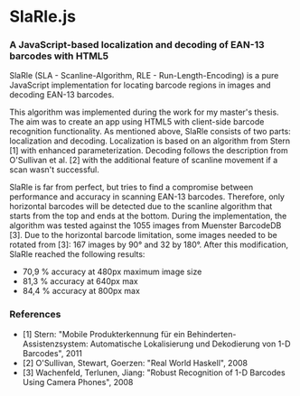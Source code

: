 # SlaRle.js
### A JavaScript-based localization and decoding of EAN-13 barcodes with HTML5

SlaRle (SLA - Scanline-Algorithm, RLE - Run-Length-Encoding) is a pure JavaScript implementation for locating barcode regions in images and decoding EAN-13 barcodes.

This algorithm was implemented during the work for my master's thesis.
The aim was to create an app using HTML5 with client-side barcode recognition functionality.
As mentioned above, SlaRle consists of two parts: localization and decoding.
Localization is based on an algorithm from Stern [1] with enhanced parameterization.
Decoding follows the description from O'Sullivan et al. [2] with the additional feature of scanline movement if a scan wasn't successful.

SlaRle is far from perfect, but tries to find a compromise between performance and accuracy in scanning EAN-13 barcodes.
Therefore, only horizontal barcodes will be detected due to the scanline algorithm that starts from the top and ends at the bottom.
During the implementation, the algorithm was tested against the 1055 images from Muenster BarcodeDB [3].
Due to the horizontal barcode limitation, some images needed to be rotated from [3]: 167 images by 90° and 32 by 180°.
After this modification, SlaRle reached the following results:

- 70,9 % accuracy at 480px maximum image size
- 81,3 % accuracy at 640px max
- 84,4 % accuracy at 800px max


### References

- [1] Stern: "Mobile Produkterkennung für ein Behinderten-Assistenzsystem: Automatische Lokalisierung und Dekodierung von 1-D Barcodes", 2011
- [2] O'Sullivan, Stewart, Goerzen: "Real World Haskell", 2008
- [3] Wachenfeld, Terlunen, Jiang: "Robust Recognition of 1-D Barcodes Using Camera Phones", 2008